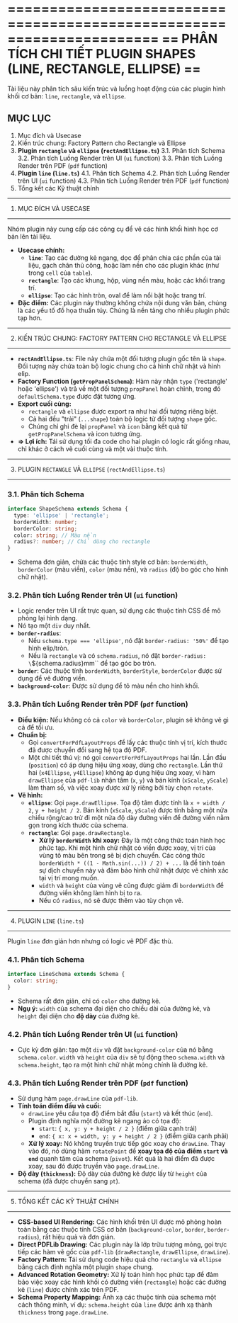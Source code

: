 ======================================================================
==   PHÂN TÍCH CHI TIẾT PLUGIN SHAPES (LINE, RECTANGLE, ELLIPSE)     ==
======================================================================

Tài liệu này phân tích sâu kiến trúc và luồng hoạt động của các plugin hình khối cơ bản: `line`, `rectangle`, và `ellipse`.

MỤC LỤC
---------
1.  Mục đích và Usecase
2.  Kiến trúc chung: Factory Pattern cho Rectangle và Ellipse
3.  **Plugin `rectangle` và `ellipse` (`rectAndEllipse.ts`)**
    3.1. Phân tích Schema
    3.2. Phân tích Luồng Render trên UI (`ui` function)
    3.3. Phân tích Luồng Render trên PDF (`pdf` function)
4.  **Plugin `line` (`line.ts`)**
    4.1. Phân tích Schema
    4.2. Phân tích Luồng Render trên UI (`ui` function)
    4.3. Phân tích Luồng Render trên PDF (`pdf` function)
5.  Tổng kết các Kỹ thuật chính

----------------------------------------------------------------------
1. MỤC ĐÍCH VÀ USECASE
----------------------------------------------------------------------

Nhóm plugin này cung cấp các công cụ để vẽ các hình khối hình học cơ bản lên tài liệu.

-   **Usecase chính:**
    -   **`line`**: Tạo các đường kẻ ngang, dọc để phân chia các phần của tài liệu, gạch chân thủ công, hoặc làm nền cho các plugin khác (như trong `cell` của `table`).
    -   **`rectangle`**: Tạo các khung, hộp, vùng nền màu, hoặc các khối trang trí.
    -   **`ellipse`**: Tạo các hình tròn, oval để làm nổi bật hoặc trang trí.
-   **Đặc điểm:** Các plugin này thường không chứa nội dung văn bản, chúng là các yếu tố đồ họa thuần túy. Chúng là nền tảng cho nhiều plugin phức tạp hơn.

----------------------------------------------------------------------
2. KIẾN TRÚC CHUNG: FACTORY PATTERN CHO RECTANGLE VÀ ELLIPSE
----------------------------------------------------------------------

-   **`rectAndEllipse.ts`**: File này chứa một đối tượng plugin gốc tên là `shape`. Đối tượng này chứa toàn bộ logic chung cho cả hình chữ nhật và hình elip.
-   **Factory Function (`getPropPanelSchema`)**: Hàm này nhận `type` ('rectangle' hoặc 'ellipse') và trả về một đối tượng `propPanel` hoàn chỉnh, trong đó `defaultSchema.type` được đặt tương ứng.
-   **Export cuối cùng:**
    -   `rectangle` và `ellipse` được export ra như hai đối tượng riêng biệt.
    -   Cả hai đều "trải" (`...shape`) toàn bộ logic từ đối tượng `shape` gốc.
    -   Chúng chỉ ghi đè lại `propPanel` và `icon` bằng kết quả từ `getPropPanelSchema` và icon tương ứng.
-   **=> Lợi ích:** Tái sử dụng tối đa code cho hai plugin có logic rất giống nhau, chỉ khác ở cách vẽ cuối cùng và một vài thuộc tính.

----------------------------------------------------------------------
3. PLUGIN `RECTANGLE` VÀ `ELLIPSE` (`rectAndEllipse.ts`)
----------------------------------------------------------------------

### 3.1. Phân tích Schema

```typescript
interface ShapeSchema extends Schema {
  type: 'ellipse' | 'rectangle';
  borderWidth: number;
  borderColor: string;
  color: string; // Màu nền
  radius?: number; // Chỉ dùng cho rectangle
}
```
-   Schema đơn giản, chứa các thuộc tính style cơ bản: `borderWidth`, `borderColor` (màu viền), `color` (màu nền), và `radius` (độ bo góc cho hình chữ nhật).

### 3.2. Phân tích Luồng Render trên UI (`ui` function)

-   Logic render trên UI rất trực quan, sử dụng các thuộc tính CSS để mô phỏng lại hình dạng.
-   Nó tạo một `div` duy nhất.
-   **`border-radius`**:
    -   Nếu `schema.type === 'ellipse'`, nó đặt `border-radius: '50%'` để tạo hình elip/tròn.
    -   Nếu là `rectangle` và có `schema.radius`, nó đặt `border-radius: \`${schema.radius}mm\`` để tạo góc bo tròn.
-   **`border`**: Các thuộc tính `borderWidth`, `borderStyle`, `borderColor` được sử dụng để vẽ đường viền.
-   **`background-color`**: Được sử dụng để tô màu nền cho hình khối.

### 3.3. Phân tích Luồng Render trên PDF (`pdf` function)

-   **Điều kiện:** Nếu không có cả `color` và `borderColor`, plugin sẽ không vẽ gì cả để tối ưu.
-   **Chuẩn bị:**
    -   Gọi `convertForPdfLayoutProps` để lấy các thuộc tính vị trí, kích thước đã được chuyển đổi sang hệ tọa độ PDF.
    -   Một chi tiết thú vị: nó gọi `convertForPdfLayoutProps` hai lần. Lần đầu (`position`) có áp dụng hiệu ứng xoay, dùng cho `rectangle`. Lần thứ hai (`x4Ellipse`, `y4Ellipse`) không áp dụng hiệu ứng xoay, vì hàm `drawEllipse` của `pdf-lib` nhận tâm (`x`, `y`) và bán kính (`xScale`, `yScale`) làm tham số, và việc xoay được xử lý riêng bởi tùy chọn `rotate`.
-   **Vẽ hình:**
    -   **`ellipse`**: Gọi `page.drawEllipse`. Tọa độ tâm được tính là `x + width / 2`, `y + height / 2`. Bán kính (`xScale`, `yScale`) được tính bằng một nửa chiều rộng/cao trừ đi một nửa độ dày đường viền để đường viền nằm gọn trong kích thước của schema.
    -   **`rectangle`**: Gọi `page.drawRectangle`.
        -   **Xử lý `borderWidth` khi xoay:** Đây là một công thức toán hình học phức tạp. Khi một hình chữ nhật có viền được xoay, vị trí của vùng tô màu bên trong sẽ bị dịch chuyển. Các công thức `borderWidth * ((1 - Math.sin(...)) / 2) + ...` là để tính toán sự dịch chuyển này và đảm bảo hình chữ nhật được vẽ chính xác tại vị trí mong muốn.
        -   `width` và `height` của vùng vẽ cũng được giảm đi `borderWidth` để đường viền không làm hình bị to ra.
        -   Nếu có `radius`, nó sẽ được thêm vào tùy chọn vẽ.

----------------------------------------------------------------------
4. PLUGIN `LINE` (`line.ts`)
----------------------------------------------------------------------

Plugin `line` đơn giản hơn nhưng có logic vẽ PDF đặc thù.

### 4.1. Phân tích Schema

```typescript
interface LineSchema extends Schema {
  color: string;
}
```
-   Schema rất đơn giản, chỉ có `color` cho đường kẻ.
-   **Ngụ ý:** `width` của schema đại diện cho chiều dài của đường kẻ, và `height` đại diện cho **độ dày** của đường kẻ.

### 4.2. Phân tích Luồng Render trên UI (`ui` function)

-   Cực kỳ đơn giản: tạo một `div` và đặt `background-color` của nó bằng `schema.color`. `width` và `height` của `div` sẽ tự động theo `schema.width` và `schema.height`, tạo ra một hình chữ nhật mỏng chính là đường kẻ.

### 4.3. Phân tích Luồng Render trên PDF (`pdf` function)

-   Sử dụng hàm `page.drawLine` của `pdf-lib`.
-   **Tính toán điểm đầu và cuối:**
    -   `drawLine` yêu cầu tọa độ điểm bắt đầu (`start`) và kết thúc (`end`).
    -   Plugin định nghĩa một đường kẻ ngang ảo có tọa độ:
        -   `start`: `{ x, y: y + height / 2 }` (điểm giữa cạnh trái)
        -   `end`: `{ x: x + width, y: y + height / 2 }` (điểm giữa cạnh phải)
    -   **Xử lý xoay:** Nó không truyền trực tiếp góc xoay cho `drawLine`. Thay vào đó, nó dùng hàm `rotatePoint` để **xoay tọa độ của điểm `start` và `end`** quanh tâm của schema (`pivot`). Kết quả là hai điểm đã được xoay, sau đó được truyền vào `page.drawLine`.
-   **Độ dày (`thickness`):** Độ dày của đường kẻ được lấy từ `height` của schema (đã được chuyển sang `pt`).

----------------------------------------------------------------------
5. TỔNG KẾT CÁC KỸ THUẬT CHÍNH
----------------------------------------------------------------------

-   **CSS-based UI Rendering:** Các hình khối trên UI được mô phỏng hoàn toàn bằng các thuộc tính CSS cơ bản (`background-color`, `border`, `border-radius`), rất hiệu quả và đơn giản.
-   **Direct PDFLib Drawing:** Các plugin này là lớp trừu tượng mỏng, gọi trực tiếp các hàm vẽ gốc của `pdf-lib` (`drawRectangle`, `drawEllipse`, `drawLine`).
-   **Factory Pattern:** Tái sử dụng code hiệu quả cho `rectangle` và `ellipse` bằng cách định nghĩa một plugin `shape` chung.
-   **Advanced Rotation Geometry:** Xử lý toán hình học phức tạp để đảm bảo việc xoay các hình khối có đường viền (`rectangle`) hoặc các đường kẻ (`line`) được chính xác trên PDF.
-   **Schema Property Mapping:** Ánh xạ các thuộc tính của schema một cách thông minh, ví dụ: `schema.height` của `line` được ánh xạ thành `thickness` trong `page.drawLine`.